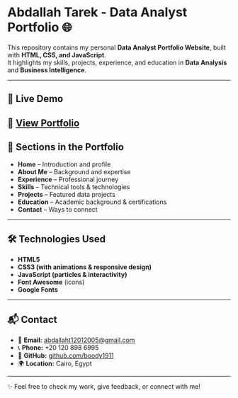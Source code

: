 # Abdallah Tarek - Data Analyst Portfolio 🌐

This repository contains my personal **Data Analyst Portfolio Website**, built with **HTML, CSS, and JavaScript**.  
It highlights my skills, projects, experience, and education in **Data Analysis** and **Business Intelligence**.

---

## 🚀 Live Demo
🔗 [View Portfolio](https://boody1911.github.io/abdallah-portfolio/
)  
---

## 📂 Sections in the Portfolio
- **Home** – Introduction and profile
- **About Me** – Background and expertise
- **Experience** – Professional journey
- **Skills** – Technical tools & technologies
- **Projects** – Featured data projects
- **Education** – Academic background & certifications
- **Contact** – Ways to connect

---

## 🛠️ Technologies Used
- **HTML5**  
- **CSS3 (with animations & responsive design)**  
- **JavaScript (particles & interactivity)**  
- **Font Awesome** (icons)  
- **Google Fonts**  

---

## 📬 Contact
- 📧 **Email:** [abdallaht12012005@gmail.com](mailto:abdallaht12012005@gmail.com)  
- 📞 **Phone:** +20 120 898 6995  
- 🐙 **GitHub:** [github.com/boody1911](https://github.com/boody1911)  
- 🌍 **Location:** Cairo, Egypt  

---

✨ Feel free to check my work, give feedback, or connect with me!
